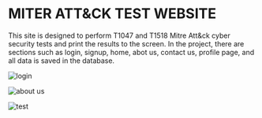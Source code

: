 # MITER ATT&CK TEST WEBSITE

This site is designed to perform T1047 and T1518 Mitre Att&ck cyber security tests and print the results to the screen. In the project, there are sections such as login, signup, home, abot us, contact us, profile page, and all data is saved in the database.

![login](https://user-images.githubusercontent.com/93487264/214064375-e74b680f-0e6c-4a53-9d4c-7c77bfa18a44.png)

![about us](https://user-images.githubusercontent.com/93487264/214064408-5d94e0c0-92cd-43d3-a4e0-e35da5b836ed.png)

![test](https://user-images.githubusercontent.com/93487264/214064429-d89767ac-7a78-4643-8a85-e98e3d7ac328.png)
